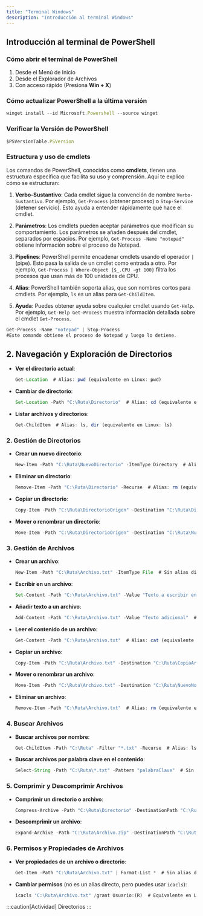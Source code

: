 ```yaml
---
title: "Terminal Windows"
description: "Introducción al terminal Windows"
---
```


## Introducción al terminal de PowerShell
### Cómo abrir el terminal de PowerShell 

1. Desde el Menú de Inicio
2. Desde el Explorador de Archivos
3. Con acceso rápido (Presiona **Win + X**)
### Cómo actualizar PowerShell a la última versión
```js 
winget install --id Microsoft.Powershell --source winget
```
### Verificar la Versión de PowerShell
```js
$PSVersionTable.PSVersion
```
### Estructura y uso de cmdlets
Los comandos de PowerShell, conocidos como **cmdlets**, tienen una estructura específica que facilita su uso y comprensión. Aquí te explico cómo se estructuran:

1. **Verbo-Sustantivo**: Cada cmdlet sigue la convención de nombre `Verbo-Sustantivo`. Por ejemplo, `Get-Process` (obtener proceso) o `Stop-Service` (detener servicio). Esto ayuda a entender rápidamente qué hace el cmdlet.

2. **Parámetros**: Los cmdlets pueden aceptar parámetros que modifican su comportamiento. Los parámetros se añaden después del cmdlet, separados por espacios. Por ejemplo, `Get-Process -Name "notepad"` obtiene información sobre el proceso de Notepad.

3. **Pipelines**: PowerShell permite encadenar cmdlets usando el operador `|` (pipe). Esto pasa la salida de un cmdlet como entrada a otro. Por ejemplo, `Get-Process | Where-Object {$_.CPU -gt 100}` filtra los procesos que usan más de 100 unidades de CPU.

4. **Alias**: PowerShell también soporta alias, que son nombres cortos para cmdlets. Por ejemplo, `ls` es un alias para `Get-ChildItem`.

5. **Ayuda**: Puedes obtener ayuda sobre cualquier cmdlet usando `Get-Help`. Por ejemplo, `Get-Help Get-Process` muestra información detallada sobre el cmdlet `Get-Process`.

```js
Get-Process -Name "notepad" | Stop-Process
#Este comando obtiene el proceso de Notepad y luego lo detiene.
```

## 2. **Navegación y Exploración de Directorios**

- **Ver el directorio actual**:  
  ```js
  Get-Location  # Alias: pwd (equivalente en Linux: pwd)
  ```

- **Cambiar de directorio**:  
  ```js
  Set-Location -Path "C:\Ruta\Directorio"  # Alias: cd (equivalente en Linux: cd)
  ```

- **Listar archivos y directorios**:  
  ```js
  Get-ChildItem  # Alias: ls, dir (equivalente en Linux: ls)
  ```

### 2. **Gestión de Directorios**

- **Crear un nuevo directorio**:  
  ```js
  New-Item -Path "C:\Ruta\NuevoDirectorio" -ItemType Directory  # Alias: mkdir (equivalente en Linux: mkdir)
  ```

- **Eliminar un directorio**:  
  ```js
  Remove-Item -Path "C:\Ruta\Directorio" -Recurse  # Alias: rm (equivalente en Linux: rm -r)
  ```

- **Copiar un directorio**:  
  ```js
  Copy-Item -Path "C:\Ruta\DirectorioOrigen" -Destination "C:\Ruta\DirectorioDestino" -Recurse  # Alias: cp (equivalente en Linux: cp -r)
  ```

- **Mover o renombrar un directorio**:  
  ```js
  Move-Item -Path "C:\Ruta\DirectorioOrigen" -Destination "C:\Ruta\NuevoNombre"  # Alias: mv (equivalente en Linux: mv)
  ```

### 3. **Gestión de Archivos**

- **Crear un archivo**:  
  ```js
  New-Item -Path "C:\Ruta\Archivo.txt" -ItemType File  # Sin alias directo, equivalente en Linux: touch
  ```

- **Escribir en un archivo**:  
  ```js
  Set-Content -Path "C:\Ruta\Archivo.txt" -Value "Texto a escribir en el archivo"  # Sin alias directo, equivalente en Linux: echo "Texto" > archivo.txt
  ```

- **Añadir texto a un archivo**:  
  ```js
  Add-Content -Path "C:\Ruta\Archivo.txt" -Value "Texto adicional"  # Sin alias directo, equivalente en Linux: echo "Texto" >> archivo.txt
  ```

- **Leer el contenido de un archivo**:  
  ```js
  Get-Content -Path "C:\Ruta\Archivo.txt"  # Alias: cat (equivalente en Linux: cat)
  ```

- **Copiar un archivo**:  
  ```js
  Copy-Item -Path "C:\Ruta\Archivo.txt" -Destination "C:\Ruta\CopiaArchivo.txt"  # Alias: cp (equivalente en Linux: cp)
  ```

- **Mover o renombrar un archivo**:  
  ```js
  Move-Item -Path "C:\Ruta\Archivo.txt" -Destination "C:\Ruta\NuevoNombre.txt"  # Alias: mv (equivalente en Linux: mv)
  ```

- **Eliminar un archivo**:  
  ```js
  Remove-Item -Path "C:\Ruta\Archivo.txt"  # Alias: rm (equivalente en Linux: rm)
  ```

### 4. **Buscar Archivos**

- **Buscar archivos por nombre**:  
  ```js
  Get-ChildItem -Path "C:\Ruta" -Filter "*.txt" -Recurse  # Alias: ls -r *.txt (equivalente en Linux: find o ls -R *.txt)
  ```

- **Buscar archivos por palabra clave en el contenido**:  
  ```js
  Select-String -Path "C:\Ruta\*.txt" -Pattern "palabraClave"  # Sin alias directo, equivalente en Linux: grep "palabraClave" *.txt
  ```

### 5. **Comprimir y Descomprimir Archivos**

- **Comprimir un directorio o archivo**:  
  ```js
  Compress-Archive -Path "C:\Ruta\Directorio" -DestinationPath "C:\Ruta\Archivo.zip"  # Sin alias directo, equivalente en Linux: zip
  ```

- **Descomprimir un archivo**:  
  ```js
  Expand-Archive -Path "C:\Ruta\Archivo.zip" -DestinationPath "C:\Ruta\Directorio"  # Sin alias directo, equivalente en Linux: unzip
  ```

### 6. **Permisos y Propiedades de Archivos**

- **Ver propiedades de un archivo o directorio**:  
  ```js
  Get-Item -Path "C:\Ruta\Archivo.txt" | Format-List *  # Sin alias directo, equivalente en Linux: ls -l o stat
  ```

- **Cambiar permisos** (no es un alias directo, pero puedes usar `icacls`):  
  ```js
  icacls "C:\Ruta\Archivo.txt" /grant Usuario:(R)  # Equivalente en Linux: chmod
  ```

:::caution[Actividad]
Directorios
:::